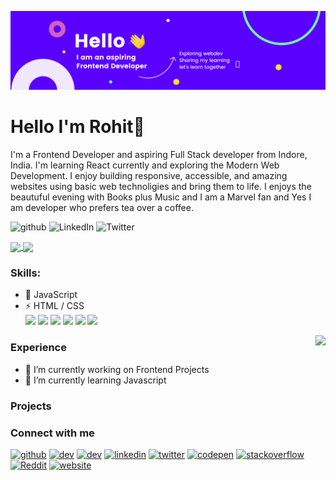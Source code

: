 ![I am an aspiring Frontend Developer.](https://github.com/Rohitgour03/Rohitgour03/blob/main/Blue%20and%20Yellow%20Technology%20LinkedIn%20Banner.png)

# Hello I'm Rohit👋

I'm a Frontend Developer and aspiring Full Stack developer from Indore, India. I'm learning React currently and exploring the Modern Web Development. 
I enjoy building responsive, accessible, and amazing websites using basic web technoligies and bring them to life. I enjoys the beautuful evening with Books plus Music and I am a Marvel fan and Yes I am developer who prefers tea over a coffee.
 
![github](https://img.shields.io/badge/GitHub-000000?style=for-the-badge&logo=GitHub&logoColor=white)
![LinkedIn](https://img.shields.io/badge/linkedin-%230077B5.svg?style=for-the-badge&logo=linkedin&logoColor=white)
![Twitter](https://img.shields.io/badge/Twitter-%231DA1F2.svg?style=for-the-badge&logo=Twitter&logoColor=white)

<!-- [![Anurag's GitHub stats](https://github-readme-stats.vercel.app/api?username=Rohitgour03&show_icons=true&theme=midnight-purple)](https://github.com/anuraghazra/github-readme-stats)

[![Top Langs](https://github-readme-stats.vercel.app/api/top-langs/?username=Rohitgour03&layout=compact&theme=midnight-purple)](https://github.com/anuraghazra/github-readme-stats) -->

<a href="https://github.com/anuraghazra/github-readme-stats">
  <img align="center" src="https://github-readme-stats.vercel.app/api?username=Rohitgour03&show_icons=true&theme=midnight-purple&repo=github-readme-stats)" />
</a>

<a href="#">
  <img align="center" src="https://github-readme-streak-stats.herokuapp.com/?user=Rohitgour03&theme=midnight-purple&repo=github-readme-stats)" />
</a>  

<!-- ![GitHub streak stats](https://github-readme-streak-stats.herokuapp.com/?user=Rohitgour03&theme=midnight-purple)
 -->
 
 
### Skills: 
- 🚀 JavaScript
- ⚡ HTML / CSS  
<img height=50 src="https://cdn.jsdelivr.net/gh/devicons/devicon/icons/html5/html5-original.svg" />  <img height=50 src="https://cdn.jsdelivr.net/gh/devicons/devicon/icons/css3/css3-original.svg" />  <img height=50 src="https://cdn.jsdelivr.net/gh/devicons/devicon/icons/javascript/javascript-original.svg" />  <img height=50 src="https://cdn.jsdelivr.net/gh/devicons/devicon/icons/react/react-original.svg" />  <img height=50 src="https://cdn.jsdelivr.net/gh/devicons/devicon/icons/git/git-plain.svg"/>  <img height=50 src="https://cdn.jsdelivr.net/gh/devicons/devicon/icons/github/github-original.svg"/>

<a href="https://github.com/anuraghazra/github-readme-stats">
  <img align="right" src="https://github-readme-stats.vercel.app/api/top-langs/?username=Rohitgour03&layout=compact&theme=midnight-purple&repo=github-readme-stats)" />
</a>

### Experience
- 🔭 I’m currently working on Frontend Projects 
- 🌱 I’m currently learning Javascript 

### Projects 


### Connect with me 

[<img src='https://cdn.jsdelivr.net/npm/simple-icons@3.0.1/icons/github.svg' alt='github' height='40'>](https://github.com/Rohitgour03)  [<img src='https://cdn.jsdelivr.net/npm/simple-icons@3.0.1/icons/dev-dot-to.svg' alt='dev' height='40'>](https://dev.to/Rohitgour03)  [<img src='https://cdn.jsdelivr.net/npm/simple-icons@3.0.1/icons/hashnode.svg' alt='dev' height='40'>](Rohitgour03)  [<img src='https://cdn.jsdelivr.net/npm/simple-icons@3.0.1/icons/linkedin.svg' alt='linkedin' height='40'>](https://www.linkedin.com/in/Rohitgour/)  [<img src='https://cdn.jsdelivr.net/npm/simple-icons@3.0.1/icons/twitter.svg' alt='twitter' height='40'>](https://twitter.com/Rohitgour03)  [<img src='https://cdn.jsdelivr.net/npm/simple-icons@3.0.1/icons/codepen.svg' alt='codepen' height='40'>](https://codepen.io/Rohitgour03)  [<img src='https://cdn.jsdelivr.net/npm/simple-icons@3.0.1/icons/stackoverflow.svg' alt='stackoverflow' height='40'>](https://stackoverflow.com/users/Rohitgour03)  [<img src='https://cdn.jsdelivr.net/npm/simple-icons@3.0.1/icons/reddit.svg' alt='Reddit' height='40'>](https://www.reddit.com/user/Rohitgour03)  [<img src='https://cdn.jsdelivr.net/npm/simple-icons@3.0.1/icons/icloud.svg' alt='website' height='40'>](https://github.com/Rohitgour03)  









<!--
**Rohitgour03/Rohitgour03** is a ✨ _special_ ✨ repository because its `README.md` (this file) appears on your GitHub profile.

Here are some ideas to get you started:

- 🔭 I’m currently working on Frontend Projects.
- 🌱 I’m currently learning Javascipt.
- 👯 I’m looking to collaborate on projects.
- 🤔 I’m looking for help with ...
- 💬 Ask me about ...
- 📫 How to reach me: ...
- 😄 Pronouns: ...
- ⚡ Fun fact: ...
-->

